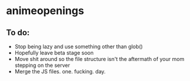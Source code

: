 # animeopenings

## To do:

* Stop being lazy and use something other than glob()
* Hopefully leave beta stage soon
* Move shit around so the file structure isn't the aftermath of your mom stepping on the server
* Merge the JS files. one. fucking. day.
